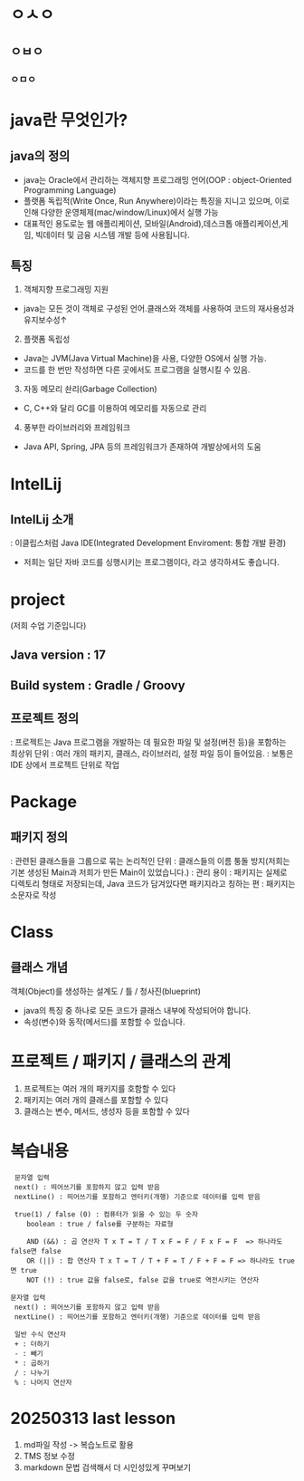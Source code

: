 # ㅇㅅㅇ
## ㅇㅂㅇ
### ㅇㅁㅇ

# java란 무엇인가?

## java의 정의
* java는 Oracle에서 관리하는 객체지향 프로그래밍 언어(OOP : object-Oriented Programming Language)
* 플랫폼 독립적(Write Once, Run Anywhere)이라는 특징을 지니고 있으며, 이로 인해 다양한 운영체제(mac/window/Linux)에서 실행 가능
* 대표적인 용도로눈 웹 애플리케이션, 모바일(Android),데스크톱 애플리케이션,게임, 빅데이터 및 금융 시스템 개발 등에 사용됩니다.


## 특징
1. 객체지향 프로그래밍 지원
* java는 모든 것이 객체로 구성된 언어.클래스와 객체를 사용하여 코드의 재사용성과 유지보수성↑
2. 플랫폼 독립성
* Java는 JVM(Java Virtual Machine)을 사용, 다양한 OS에서 실행 가능.
* 코드를 한 번만 작성하면 다른 곳에서도 프로그램을 실행시킬 수 있음.
3. 자동 메모리 솬리(Garbage Collection)
* C, C++와 달리 GC를 이용하여 메모리를 자동으로 관리
4. 풍부한 라이브러리와 프레임워크
* Java API, Spring, JPA 등의 프레임워크가 존재하여 개발상에서의 도움

# IntelLij

## IntelLij 소개
: 이클립스처럼 Java IDE(Integrated Development Enviroment: 통합 개발 환경) 
* 저희는 일단 자바 코드를 싱행시키는 프로그램이다, 라고 생각하셔도 좋습니다.

# project
(저희 수업 기준입니다)

## Java version : 17
## Build system : Gradle / Groovy
 
## 프로젝트 정의

: 프로젝트는 Java 프로그램을 개발하는 데 필요한 파일 및 설정(버전 등)을 포함하는 최상위 단위
: 여러 개의 패키지, 클래스, 라이브러리, 설정 파일 등이 들어있음.
: 보통은 IDE 상에서 프로젝트 단위로 작업


# Package


## 패키지 정의

: 관련된 클래스들을 그룹으로 묶는 논리적인 단위
: 클래스들의 이름 퉁돌 방지(저희는 기본 생성된 Main과 저희가 만든 Main이 있었습니다.)
: 관리 용이
: 패키지는 실제로 디렉토리 형태로 저장되는데, Java 코드가 담겨있다면 패키지라고 칭하는 편
: 패키지는 소문자로 작성

# Class

## 클래스 개념


 객체(Object)를 생성하는 설계도 / 틀 / 청사진(blueprint)
- java의 특징 중 하나로 모든 코드가 클래스 내부에 작성되어야 합니다.
- 속성(변수)와 동작(메서드)를 포함할 수 있습니다.

# 프로젝트 / 패키지 / 클래스의 관계
1. 프로젝트는 여러 개의 패키지를 호함할 수 있다
2. 패키지는 여러 개의 클래스를 포함할 수 있다
3. 클래스는 변수, 메서드, 생성자 등을 포함할 수 있다



# 복습내용

```
 문자열 입력
 next() : 띄어쓰기를 포함하지 않고 입력 받음
 nextLine() : 띄어쓰기를 포함하고 엔터키(개행) 기준으로 데이터를 입력 받음
```

```
 true(1) / false (0) : 컴퓨터가 읽을 수 있는 두 숫자
    boolean : true / false를 구분하는 자료형

    AND (&&) : 곱 연산자 T x T = T / T x F = F / F x F = F  => 하나라도 false면 false
    OR (||) : 합 연산자 T x T = T / T + F = T / F + F = F => 하나라도 true면 true
    NOT (!) : true 값을 false로, false 값을 true로 역전시키는 연산자
```
```
문자열 입력
 next() : 띄어쓰기를 포함하지 않고 입력 받음
 nextLine() : 띄어쓰기를 포함하고 엔터키(개행) 기준으로 데이터를 입력 받음
```            
```
 일반 수식 연산자
 + : 더하기
 - : 빼기
 * : 곱하기
 / : 나누기
 % : 나머지 연산자
```        
# 20250313 last lesson

1. md파일 작성 -> 복습노트로 활용
2. TMS 정보 수정
3. markdown 문법 검색해서 더 시인성있게 꾸며보기
